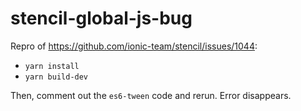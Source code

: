 # stencil-global-js-bug

Repro of https://github.com/ionic-team/stencil/issues/1044:

  * `yarn install`
  * `yarn build-dev`
  
Then, comment out the `es6-tween` code and rerun. Error disappears.
